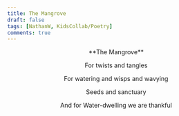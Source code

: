 ```yaml
---
title: The Mangrove
draft: false
tags: [NathanW, KidsCollab/Poetry]
comments: true
---
```


<center>**The Mangrove**

For twists and tangles

For watering and wisps and wavying

Seeds and sanctuary

And for Water-dwelling we are thankful</center>
